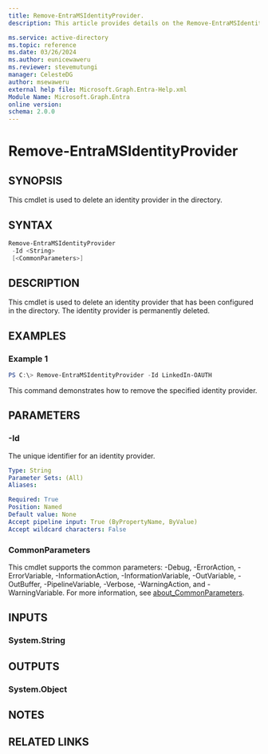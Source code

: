 ```yaml
---
title: Remove-EntraMSIdentityProvider.
description: This article provides details on the Remove-EntraMSIdentityProvider command.

ms.service: active-directory
ms.topic: reference
ms.date: 03/26/2024
ms.author: eunicewaweru
ms.reviewer: stevemutungi
manager: CelesteDG
author: msewaweru
external help file: Microsoft.Graph.Entra-Help.xml
Module Name: Microsoft.Graph.Entra
online version:
schema: 2.0.0
---
```


# Remove-EntraMSIdentityProvider

## SYNOPSIS
This cmdlet is used to delete an identity provider in the directory.

## SYNTAX

```powershell
Remove-EntraMSIdentityProvider 
 -Id <String> 
 [<CommonParameters>]
```

## DESCRIPTION
This cmdlet is used to delete an identity provider that has been configured in the directory.
The identity provider is permanently deleted.

## EXAMPLES

### Example 1
```Powershell
PS C:\> Remove-EntraMSIdentityProvider -Id LinkedIn-OAUTH
```

This command demonstrates how to remove the specified identity provider.

## PARAMETERS

### -Id
The unique identifier for an identity provider.

```yaml
Type: String
Parameter Sets: (All)
Aliases:

Required: True
Position: Named
Default value: None
Accept pipeline input: True (ByPropertyName, ByValue)
Accept wildcard characters: False
```

### CommonParameters
This cmdlet supports the common parameters: -Debug, -ErrorAction, -ErrorVariable, -InformationAction, -InformationVariable, -OutVariable, -OutBuffer, -PipelineVariable, -Verbose, -WarningAction, and -WarningVariable. For more information, see [about_CommonParameters](https://go.microsoft.com/fwlink/?LinkID=113216).

## INPUTS

### System.String
## OUTPUTS

### System.Object
## NOTES

## RELATED LINKS
